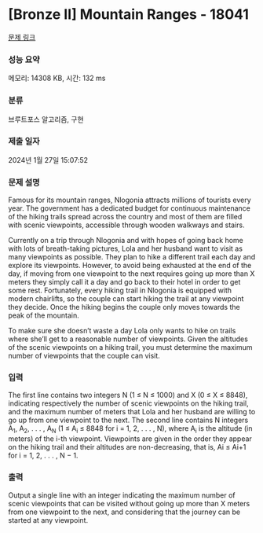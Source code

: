 # [Bronze II] Mountain Ranges - 18041 

[문제 링크](https://www.acmicpc.net/problem/18041) 

### 성능 요약

메모리: 14308 KB, 시간: 132 ms

### 분류

브루트포스 알고리즘, 구현

### 제출 일자

2024년 1월 27일 15:07:52

### 문제 설명

<p>Famous for its mountain ranges, Nlogonia attracts millions of tourists every year. The government has a dedicated budget for continuous maintenance of the hiking trails spread across the country and most of them are filled with scenic viewpoints, accessible through wooden walkways and stairs.</p>

<p>Currently on a trip through Nlogonia and with hopes of going back home with lots of breath-taking pictures, Lola and her husband want to visit as many viewpoints as possible. They plan to hike a different trail each day and explore its viewpoints. However, to avoid being exhausted at the end of the day, if moving from one viewpoint to the next requires going up more than X meters they simply call it a day and go back to their hotel in order to get some rest. Fortunately, every hiking trail in Nlogonia is equipped with modern chairlifts, so the couple can start hiking the trail at any viewpoint they decide. Once the hiking begins the couple only moves towards the peak of the mountain.</p>

<p>To make sure she doesn’t waste a day Lola only wants to hike on trails where she’ll get to a reasonable number of viewpoints. Given the altitudes of the scenic viewpoints on a hiking trail, you must determine the maximum number of viewpoints that the couple can visit.</p>

### 입력 

 <p>The first line contains two integers N (1 ≤ N ≤ 1000) and X (0 ≤ X ≤ 8848), indicating respectively the number of scenic viewpoints on the hiking trail, and the maximum number of meters that Lola and her husband are willing to go up from one viewpoint to the next. The second line contains N integers A<sub>1</sub>, A<sub>2</sub>, . . . , A<sub>N</sub> (1 ≤ A<sub>i</sub> ≤ 8848 for i = 1, 2, . . . , N), where A<sub>i</sub> is the altitude (in meters) of the i-th viewpoint. Viewpoints are given in the order they appear on the hiking trail and their altitudes are non-decreasing, that is, Ai ≤ Ai+1 for i = 1, 2, . . . , N − 1.</p>

### 출력 

 <p>Output a single line with an integer indicating the maximum number of scenic viewpoints that can be visited without going up more than X meters from one viewpoint to the next, and considering that the journey can be started at any viewpoint.</p>

